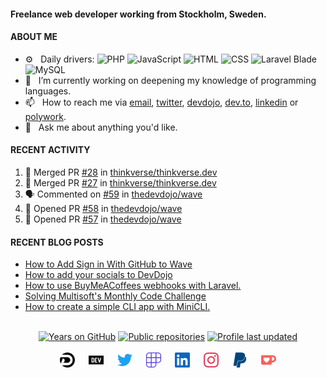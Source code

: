 #### Freelance web developer working from Stockholm, Sweden.

#### ABOUT ME

- ⚙️&nbsp;&nbsp; Daily drivers: ![PHP](https://img.shields.io/badge/-.php-0?style=flat&logo=php&logoColor=rgb(201,209,217)&color=rgba(110,118,129,0.4)) ![JavaScript](https://img.shields.io/badge/-.js-0?style=flat&logo=javascript&logoColor=rgb(201,209,217)&color=rgba(110,118,129,0.4)) ![HTML](https://img.shields.io/badge/-.html-0?style=flat&logo=html5&logoColor=rgb(201,209,217)&color=rgba(110,118,129,0.4)) ![CSS](https://img.shields.io/badge/-.css-0?style=flat&logo=css3&logoColor=rgb(201,209,217)&color=rgba(110,118,129,0.4)) ![Laravel Blade](https://img.shields.io/badge/-.blade.php-0?style=flat&logo=laravel&logoColor=rgb(201,209,217)&color=rgba(110,118,129,0.4)) ![MySQL](https://img.shields.io/badge/-.sql-0?style=flat&logo=mysql&logoColor=rgb(201,209,217)&color=rgba(110,118,129,0.4))
- 🔭&nbsp;&nbsp; I’m currently working on deepening my knowledge of programming languages.
- 📫&nbsp;&nbsp; How to reach me via [email], [twitter], [devdojo], [dev.to], [linkedin] or [polywork].
- 💬&nbsp;&nbsp; Ask me about anything you'd like.

#### RECENT ACTIVITY

<!--START_SECTION:activity-->
1. 🎉 Merged PR [#28](https://github.com/thinkverse/thinkverse.dev/pull/28) in [thinkverse/thinkverse.dev](https://github.com/thinkverse/thinkverse.dev)
2. 🎉 Merged PR [#27](https://github.com/thinkverse/thinkverse.dev/pull/27) in [thinkverse/thinkverse.dev](https://github.com/thinkverse/thinkverse.dev)
3. 🗣 Commented on [#59](https://github.com/thedevdojo/wave/issues/59) in [thedevdojo/wave](https://github.com/thedevdojo/wave)
4. 💪 Opened PR [#58](https://github.com/thedevdojo/wave/pull/58) in [thedevdojo/wave](https://github.com/thedevdojo/wave)
5. 💪 Opened PR [#57](https://github.com/thedevdojo/wave/pull/57) in [thedevdojo/wave](https://github.com/thedevdojo/wave)
<!--END_SECTION:activity-->

#### RECENT BLOG POSTS

<!-- DEVDOJO-POST-LIST:START -->
- [How to Add Sign in With GitHub to Wave](https://devdojo.com/thinkverse/how-to-add-sign-in-with-github-to-wave)
- [How to add your socials to DevDojo](https://devdojo.com/thinkverse/how-to-add-your-socials-to-devdojo)
- [How to use BuyMeACoffees webhooks with Laravel.](https://devdojo.com/thinkverse/how-to-use-bmcs-webhooks-with-laravel)
- [Solving Multisoft&#39;s Monthly Code Challenge](https://devdojo.com/thinkverse/solving-multisofts-monthly-code-challenge)
- [How to create a simple CLI app with MiniCLI.](https://devdojo.com/thinkverse/how-to-create-a-simple-cli-app-with-minicli)
<!-- DEVDOJO-POST-LIST:END -->

<p align="center">
<br>
<a href="https://badges.pufler.dev">
<img src="https://badges.pufler.dev/years/thinkverse?logo=github" alt="Years on GitHub"/></a>
<a href="https://badges.pufler.dev">
<img src="https://badges.pufler.dev/repos/thinkverse?logo=github" alt="Public repositories" /></a>
<a href="https://shields.io">
<img src="https://img.shields.io/github/last-commit/thinkverse/thinkverse?label=Profile%20Updated&logo=github" alt="Profile last updated"/></a>
<br><br>
<a href="https://devdojo.com/thinkverse">
<img src="./svg/devdojo.svg" alt="Thinkverse dev dojo profile" width="24px"/></a>
&emsp;
<a href="https://dev.to/thinkverse">
<img src="./svg/devto.svg" alt="Thinkverse dev to profile" width="24px"/></a>
&emsp;
<a href="https://twitter.com/thinkverse">
<img src="./svg/twitter.svg" alt="Thinkverse twitter profile" width="24px"/></a>
&emsp;
<a href="https://polywork.com/thinkverse">
<img src="./svg/polywork.svg" alt="Thinkverse poly work profile" width="24px"/></a>
&emsp;
<a href="https://linkedin.com/in/thinkverse">
<img src="./svg/linkedin.svg" alt="Thinkverse linked in profile" width="24px"/></a>
&emsp;
<a href= "https://instagram.com/thinkverse">
<img src="./svg/instagram.svg" alt="Thinkverse instagram profile" width="24px"/></a>
&emsp;
<a href="https://paypal.com/paypalme/thinkverse">
<img src="./svg/paypal.svg" alt="Thinkverse pay pal me profile" width="24px"/></a> 
&emsp;
<a href="https://ko-fi.com/thinkverse">
<img src="./svg/kofi.svg" alt="Thinkverse ko-fi profile" width="24px"/></a> 
</p>

[email]: mailto:work@hallberg.kim
[twitter]: https://twitter.com/thinkverse
[devdojo]: https://devdojo.com/thinkverse
[dev.to]: https://dev.to/thinkverse
[linkedin]: https://linkedin.com/in/thinkverse/
[polywork]: https://polywork.com/thinkverse
